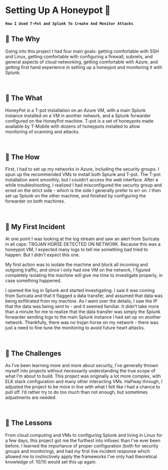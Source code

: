 # Setting Up A Honeypot 🍯

**`How I Used T-Pot and Splunk To Create And Monitor Attacks`**
   </br>

## 📜 The Why
Going into this project I had four main goals: getting comfortable with SSH and Linux, getting comfortable with configuring a firewall, subnets, and general aspects of cloud networking, getting comfortable with Azure, and getting first hand experience in setting up a honeypot and monitoring it with Splunk. 
  
   </br>

## 📜 The What
HoneyPot is a T-pot installation on an Azure VM, with a main Splunk instance installed on a VM in another network, and a Splunk forwarder configured on the HoneyPot machine. T-pot is a set of honeypots made available by T-Mobile with dozens of honeypots installed to allow monitoring of scanning and attacks. 

   </br>

## 📜 The How
First, I had to set up my networks in Azure, including the security groups. I spun up the recommended VMs to install both Splunk and T-pot. The T-pot installation went smoothly, but I couldn’t access the web interface. After a while troubleshooting, I realized I had misconfigured the security group and erred on the strict side - which is the side I generally prefer to err on. I then set up Splunk on the other machine, and finished by configuring the forwarder on both machines. 

   </br>

## 🚨 My First Incident
At one point I was looking at the log stream and saw an alert from Suricata in all caps: TROJAN HORSE DETECTED ON NETWORK. Because this was a honeypot VM, I expected many logs to tell me something bad tried to happen. But I didn't expect this one. 

My first action was to isolate the machine and block all incoming and outgoing traffic, and since I only had one VM on the network, I figured completely isolating the machine will give me time to investigate properly, in case something happened. 

I opened the log in Splunk and started investigating. I saw it was coming from Suricata and that it flagged a data transfer, and assumed that data was being exfiltrated from my machine. As I went over the details, I saw the IP that the data was being sent to - and it seemed familiar. It didn’t take more than a minute for me to realize that the data transfer was simply the Splunk forwarder sending logs to the main Splunk instance I had set up on another network. Thankfully, there was no trojan horse on my network - there was just a need to fine tune the monitoring to avoid future heart attacks. 

   </br>

## 📜 The Challenges
As I’ve been learning more and more about security, I’ve generally thrown myself into projects without necessarily understanding the true scope of what I’m about to build. This project was originally a lot more complex, with ELK stack configuration and many other interacting VMs. Halfway through, I adjusted the project to be more in line with what I felt like I had a chance to pull off. I’d rather try to do too much than not enough, but sometimes adjustments are needed.

   </br>

## 📜 The Lessons
From cloud computing and VMs to configuring Splunk and living in Linux for a few days, this project got me the furthest into infosec than I’ve ever been before. I learned the importance of proper configuration (both for security groups and monitoring), and had my first live incident response which allowed me to instinctively apply the frameworks I’ve only had theoretical knowledge of. 10/10 would set this up again.


